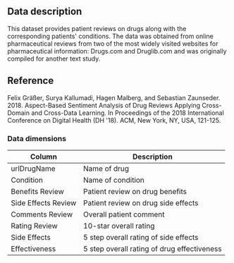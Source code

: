 ## Data description

This dataset provides patient reviews on drugs along with the corresponding patients' conditions. The data was obtained from online pharmaceutical reviews from two of the most widely visited websites for pharmaceutical information: Drugs.com and Druglib.com and was originally compiled for another text study.

## Reference

Felix Gräßer, Surya Kallumadi, Hagen Malberg, and Sebastian Zaunseder. 2018. Aspect-Based Sentiment Analysis of Drug Reviews Applying Cross-Domain and Cross-Data Learning. In Proceedings of the 2018 International Conference on Digital Health (DH '18). ACM, New York, NY, USA, 121-125.

### Data dimensions

| Column   | Description|
|----------|-------------|
| urlDrugName         | Name of drug |
| Condition           | Name of condition |
| Benefits Review     | Patient review on drug benefits |
| Side Effects Review | Patient review on drug side effects |
| Comments Review     | Overall patient comment |
| Rating Review       | 10-star overall rating |
| Side Effects        | 5 step overall rating of side effects |
| Effectiveness       | 5 step overall rating of drug effectiveness |
